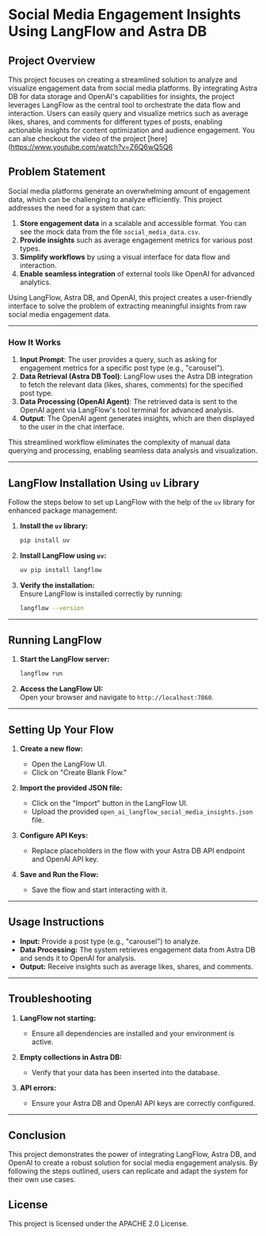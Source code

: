 # Social Media Engagement Insights Using LangFlow and Astra DB

## Project Overview
This project focuses on creating a streamlined solution to analyze and visualize engagement data from social media platforms. By integrating Astra DB for data storage and OpenAI's capabilities for insights, the project leverages LangFlow as the central tool to orchestrate the data flow and interaction. Users can easily query and visualize metrics such as average likes, shares, and comments for different types of posts, enabling actionable insights for content optimization and audience engagement.
You can alse checkout the video of the project [here](https://www.youtube.com/watch?v=Z6Q6wQ5Q6

## Problem Statement
Social media platforms generate an overwhelming amount of engagement data, which can be challenging to analyze efficiently. This project addresses the need for a system that can:

1. **Store engagement data** in a scalable and accessible format. You can see the mock data from the file `social_media_data.csv`.
2. **Provide insights** such as average engagement metrics for various post types.
3. **Simplify workflows** by using a visual interface for data flow and interaction.
4. **Enable seamless integration** of external tools like OpenAI for advanced analytics.

Using LangFlow, Astra DB, and OpenAI, this project creates a user-friendly interface to solve the problem of extracting meaningful insights from raw social media engagement data.

---
### How It Works
1. **Input Prompt**: The user provides a query, such as asking for engagement metrics for a specific post type (e.g., "carousel").
2. **Data Retrieval (Astra DB Tool)**: LangFlow uses the Astra DB integration to fetch the relevant data (likes, shares, comments) for the specified post type.
3. **Data Processing (OpenAI Agent)**: The retrieved data is sent to the OpenAI agent via LangFlow's tool terminal for advanced analysis.
4. **Output**: The OpenAI agent generates insights, which are then displayed to the user in the chat interface.

This streamlined workflow eliminates the complexity of manual data querying and processing, enabling seamless data analysis and visualization.


---

## LangFlow Installation Using `uv` Library

Follow the steps below to set up LangFlow with the help of the `uv` library for enhanced package management:

1. **Install the `uv` library:**  
   ```bash
   pip install uv
   ```

2. **Install LangFlow using `uv`:**  
   ```bash
   uv pip install langflow
   ```

3. **Verify the installation:**  
   Ensure LangFlow is installed correctly by running:  
   ```bash
   langflow --version
   ```

---

## Running LangFlow

1. **Start the LangFlow server:**  
   ```bash
   langflow run
   ```

2. **Access the LangFlow UI:**  
   Open your browser and navigate to `http://localhost:7860`.

---

## Setting Up Your Flow

1. **Create a new flow:**
   - Open the LangFlow UI.
   - Click on "Create Blank Flow."

2. **Import the provided JSON file:**
   - Click on the "Import" button in the LangFlow UI.
   - Upload the provided `open_ai_langflow_social_media_insights.json` file.

3. **Configure API Keys:**
   - Replace placeholders in the flow with your Astra DB API endpoint and OpenAI API key.

4. **Save and Run the Flow:**
   - Save the flow and start interacting with it.

---

## Usage Instructions

- **Input:** Provide a post type (e.g., "carousel") to analyze.
- **Data Processing:** The system retrieves engagement data from Astra DB and sends it to OpenAI for analysis.
- **Output:** Receive insights such as average likes, shares, and comments.

---

## Troubleshooting

1. **LangFlow not starting:**
   - Ensure all dependencies are installed and your environment is active.

2. **Empty collections in Astra DB:**
   - Verify that your data has been inserted into the database.

3. **API errors:**
   - Ensure your Astra DB and OpenAI API keys are correctly configured.

---

## Conclusion
This project demonstrates the power of integrating LangFlow, Astra DB, and OpenAI to create a robust solution for social media engagement analysis. By following the steps outlined, users can replicate and adapt the system for their own use cases.


## License
This project is licensed under the APACHE 2.0 License.

